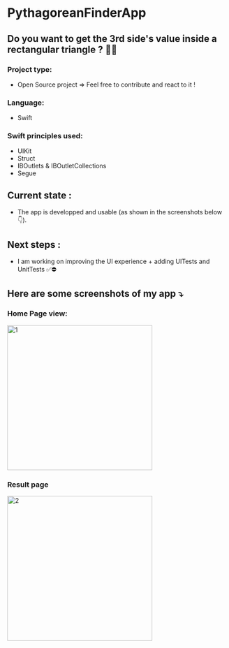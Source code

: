 # PythagoreanFinderApp

## Do you want to get the 3rd side's value inside a rectangular triangle ? 🤔📐

### Project type:
- Open Source project => Feel free to contribute and react to it !

### Language:
- Swift

### Swift principles used:
- UIKit
- Struct
- IBOutlets & IBOutletCollections
- Segue

## Current state :
- The app is developped and usable (as shown in the screenshots below👇).

## Next steps :
- I am working on improving the UI experience + adding UITests and UnitTests ✅⛔️

## Here are some screenshots of my app ⤵️

### Home Page view:

<img width="332" alt="1" src="https://user-images.githubusercontent.com/61510923/230500730-437a4b9d-e222-4066-8a52-5c95834df25b.png">

### Result page

<img width="332" alt="2" src="https://user-images.githubusercontent.com/61510923/230500796-e3c63459-f2de-4a13-a7c3-abb4cbf8a0cf.png">
